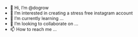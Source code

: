 - 👋 Hi, I’m @dogrow
- 👀 I’m interested in creating a stress free instagram account
- 🌱 I’m currently learning ...
- 💞️ I’m looking to collaborate on ...
- 📫 How to reach me ...

<!---
dogrow/dogrow is a ✨ special ✨ repository because its `README.md` (this file) appears on your GitHub profile.
You can click the Preview link to take a look at your changes.
--->
